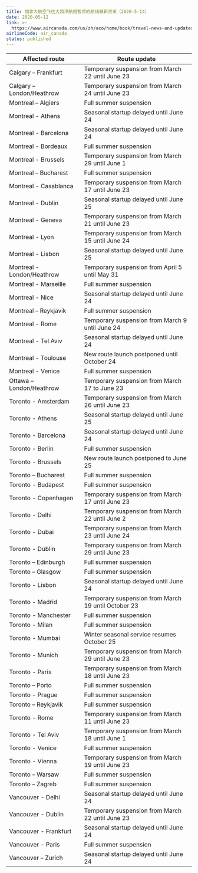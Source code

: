 ```yaml
---
title: 加拿大航空飞往大西洋航班暂停的航线最新资讯（2020-5-14）
date: 2020-05-12
link: >-
  https://www.aircanada.com/us/zh/aco/home/book/travel-news-and-updates/2020/china-travel.html#/atlantic-4
airlineCode: air_canada
status: published
---
```

Affected route | Route update  
---|---  
Calgary – Frankfurt | Temporary suspension from March 22 until June 23  
Calgary – London/Heathrow | Temporary suspension from March 24 until June 23  
Montreal – Algiers | Full summer suspension  
Montreal - Athens | Seasonal startup delayed until June 24  
Montreal - Barcelona | Seasonal startup delayed until June 24  
Montreal - Bordeaux | Full summer suspension  
Montreal - Brussels | Temporary suspension from March 29 until June 1  
Montreal – Bucharest | Full summer suspension  
Montreal - Casablanca | Temporary suspension from March 17 until June 23  
Montreal - Dublin | Seasonal startup delayed until June 25  
Montreal - Geneva | Temporary suspension from March 21 until June 23  
Montreal - Lyon | Temporary suspension from March 15 until June 24  
Montreal - Lisbon  | Seasonal startup delayed until June 25  
Montreal - London/Heathrow | Temporary suspension from April 5 until May 31  
Montreal - Marseille | Full summer suspension  
Montreal - Nice | Seasonal startup delayed until June 24  
Montreal – Reykjavik | Full summer suspension  
Montreal - Rome  | Temporary suspension from March 9 until June 24  
Montreal - Tel Aviv | Seasonal startup delayed until June 24  
Montreal - Toulouse | New route launch postponed until October 24  
Montreal - Venice | Full summer suspension  
Ottawa – London/Heathrow | Temporary suspension from March 17 to June 23  
Toronto - Amsterdam | Temporary suspension from March 26 until June 23  
Toronto - Athens | Seasonal startup delayed until June 25  
Toronto - Barcelona | Seasonal startup delayed until June 24  
Toronto - Berlin | Full summer suspension  
Toronto - Brussels | New route launch postponed to June 25  
Toronto – Bucharest | Full summer suspension  
Toronto - Budapest | Full summer suspension  
Toronto - Copenhagen  | Temporary suspension from March 17 until June 23  
Toronto - Delhi | Temporary suspension from March 22 until June 2  
Toronto - Dubai | Temporary suspension from March 23 until June 24  
Toronto - Dublin | Temporary suspension from March 29 until June 23  
Toronto – Edinburgh | Full summer suspension  
Toronto – Glasgow | Full summer suspension  
Toronto - Lisbon  | Seasonal startup delayed until June 24  
Toronto - Madrid  | Temporary suspension from March 19 until October 23  
Toronto - Manchester | Full summer suspension  
Toronto - Milan | Full summer suspension  
Toronto - Mumbai | Winter seasonal service resumes October 25  
Toronto - Munich | Temporary suspension from March 29 until June 23  
Toronto - Paris | Temporary suspension from March 18 until June 23  
Toronto – Porto | Full summer suspension  
Toronto - Prague | Full summer suspension  
Toronto – Reykjavik | Full summer suspension  
Toronto - Rome | Temporary suspension from March 11 until June 23  
Toronto - Tel Aviv | Temporary suspension from March 18 until June 1  
Toronto - Venice | Full summer suspension  
Toronto - Vienna | Temporary suspension from March 19 until June 23  
Toronto – Warsaw | Full summer suspension  
Toronto – Zagreb | Full summer suspension  
Vancouver - Delhi | Seasonal startup delayed until June 24  
Vancouver - Dublin | Temporary suspension from March 22 until June 23  
Vancouver - Frankfurt | Seasonal startup delayed until June 24  
Vancouver - Paris | Full summer suspension  
Vancouver – Zurich | Seasonal startup delayed until June 24
